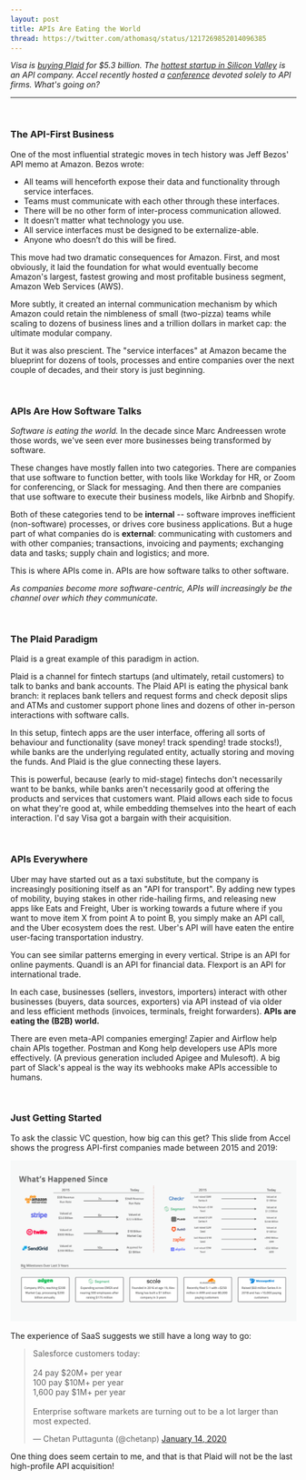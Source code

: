 ```yaml
---
layout: post
title: APIs Are Eating the World
thread: https://twitter.com/athomasq/status/1217269852014096385
---
```


*Visa is [buying Plaid](https://techcrunch.com/2020/01/13/visa-is-acquiring-plaid-for-5-3-billion-2x-its-final-private-valuation/) for $5.3 billion.  The [hottest startup in Silicon Valley](https://stripe.com/) is an API company.  Accel recently hosted a [conference](https://techcrunch.com/2019/09/06/apis-are-the-next-big-saas-wave/) devoted solely to API firms.  What's going on?*

----

<br/>

### The API-First Business

One of the most influential strategic moves in tech history was Jeff Bezos' API memo at Amazon.  Bezos wrote: 

- All teams will henceforth expose their data and functionality through service interfaces.
- Teams must communicate with each other through these interfaces.
- There will be no other form of inter-process communication allowed.
- It doesn’t matter what technology you use.
- All service interfaces must be designed to be externalize-able. 
- Anyone who doesn’t do this will be fired. 

This move had two dramatic consequences for Amazon.  First, and most obviously, it laid the foundation for what would eventually become Amazon's largest, fastest growing and most profitable business segment, Amazon Web Services (AWS).  

More subtly, it created an internal communication mechanism by which Amazon could retain the nimbleness of small (two-pizza) teams while scaling to dozens of business lines and a trillion dollars in market cap: the ultimate modular company.

But it was also prescient.  The "service interfaces" at Amazon became the blueprint for dozens of tools, processes and entire companies over the next couple of decades, and their story is just beginning.

<br/>

### APIs Are How Software Talks

*Software is eating the world.*  In the decade since Marc Andreessen wrote those words, we've seen ever more businesses being transformed by software.  

These changes have mostly fallen into two categories.  There are companies that use software to function better, with tools like Workday for HR, or Zoom for conferencing, or Slack for messaging.  And then there are companies that use software to execute their business models, like Airbnb and Shopify.  

Both of these categories tend to be **internal** -- software improves inefficient (non-software) processes, or drives core business applications.  But a huge part of what companies do is **external**:  communicating with customers and with other companies; transactions, invoicing and payments; exchanging data and tasks; supply chain and logistics; and more.

This is where APIs come in.  APIs are how software talks to other software.  

*As companies become more software-centric, APIs will increasingly be the channel over which they communicate.*

<br/>

### The Plaid Paradigm

Plaid is a great example of this paradigm in action.  

Plaid is a channel for fintech startups (and ultimately, retail customers) to talk to banks and bank accounts.  The Plaid API is eating the physical bank branch: it replaces bank tellers and request forms and check deposit slips and ATMs and customer support phone lines and dozens of other in-person interactions with software calls.

In this setup, fintech apps are the user interface, offering all sorts of behaviour and functionality (save money! track spending! trade stocks!), while banks are the underlying regulated entity, actually storing and moving the funds.  And Plaid is the glue connecting these layers.

This is powerful, because (early to mid-stage) fintechs don't necessarily want to be banks, while banks aren't necessarily good at offering the products and services that customers want.  Plaid allows each side to focus on what they're good at, while embedding themselves into the heart of each interaction.  I'd say Visa got a bargain with their acquisition.

<br/>

### APIs Everywhere

Uber may have started out as a taxi substitute, but the company is increasingly positioning itself as an "API for transport".  By adding new types of mobility, buying stakes in other ride-hailing firms, and releasing new apps like Eats and Freight, Uber is working towards a future where if you want to move item X from point A to point B, you simply make an API call, and the Uber ecosystem does the rest.  Uber's API will have eaten the entire user-facing transportation industry.

You can see similar patterns emerging in every vertical.  Stripe is an API for online payments.  Quandl is an API for financial data.  Flexport is an API for international trade.  

In each case, businesses (sellers, investors, importers) interact with other businesses (buyers, data sources, exporters) via API instead of via older and less efficient methods (invoices, terminals, freight forwarders).  **APIs are eating the (B2B) world.**

There are even meta-API companies emerging!  Zapier and Airflow help chain APIs together.  Postman and Kong help developers use APIs more effectively.  (A previous generation included Apigee and Mulesoft).  A big part of Slack's appeal is the way its webhooks make APIs accessible to humans.  

<br/>

### Just Getting Started 

To ask the classic VC question, how big can this get?  This slide from Accel shows the progress API-first companies made between 2015 and 2019:

<img src="/assets/img/api-companies-accel.png" alt="API Companies" class="image">

The experience of SaaS suggests we still have a long way to go:

<blockquote class="twitter-tweet"><p lang="en" dir="ltr">Salesforce customers today:<br><br>24 pay $20M+ per year<br>100 pay $10M+ per year<br>1,600 pay $1M+ per year<br><br>Enterprise software markets are turning out to be a lot larger than most expected.</p>&mdash; Chetan Puttagunta (@chetanp) <a href="https://twitter.com/chetanp/status/1217146989370052608?ref_src=twsrc%5Etfw">January 14, 2020</a></blockquote> <script async src="https://platform.twitter.com/widgets.js" charset="utf-8"></script>

One thing does seem certain to me, and that is that Plaid will not be the last high-profile API acquisition!
